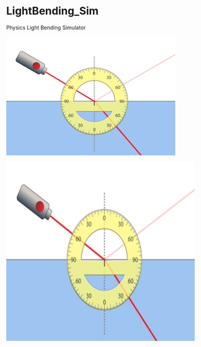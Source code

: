 # LightBending_Sim
Physics Light Bending Simulator 

![Screenshot](https://github.com/meirbnb/LightBending_Sim/blob/main/img/screenshot.jpg)

<img src="https://github.com/meirbnb/LightBending_Sim/blob/main/img/screenshot.jpg" data-canonical-src="https://github.com/meirbnb/LightBending_Sim/blob/main/img/screenshot.jpg" width="640" height="480" />
